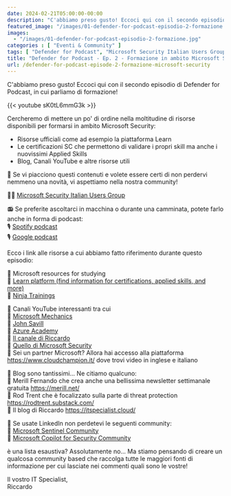 ```yaml
---
date: 2024-02-21T05:00:00-00:00
description: "C'abbiamo preso gusto! Eccoci qui con il secondo episodio di Defender for Podcast, in cui parliamo di formazione!"
featured_image: "/images/01-defender-for-podcast-episodio-2-formazione.jpg"
images:
  - "/images/01-defender-for-podcast-episodio-2-formazione.jpg"
categories : [ "Eventi & Community" ]
tags: [ "Defender for Podcast", "Microsoft Security Italian Users Group", "Video", "Podcast"]
title: "Defender for Podcast - Ep. 2 - Formazione in ambito Microsoft Security"
url: /defender-for-podcast-episode-2-formazione-microsoft-security
---
```

C'abbiamo preso gusto! Eccoci qui con il secondo episodio di Defender for Podcast, in cui parliamo di formazione!

{{< youtube sK0tL6mmG3k >}}

Cercheremo di mettere un po' di ordine nella moltitudine di risorse disponibili per formarsi in ambito Microsoft Security:
- Risorse ufficiali come ad esempio la piattaforma Learn
- Le certificazioni SC che permettono di validare i propri skill ma anche i nuovissimi Applied Skills
- Blog, Canali YouTube e altre risorse utili

🚨 Se vi piacciono questi contenuti e volete essere certi di non perdervi nemmeno una novità, vi aspettiamo nella nostra community!

🥷🏻 [Microsoft Security Italian Users Group](https://www.linkedin.com/groups/9051256/)

📻 Se preferite ascoltarci in macchina o durante una camminata, potete farlo anche in forma di podcast:  
🎙️ [Spotify podcast](https://open.spotify.com/show/6DYut6ML56sjtLJB6YGI7i)    
🎙️ [Google podcast](https://podcasts.google.com/feed/aHR0cHM6Ly9hbmNob3IuZm0vcy83ZjFhMjQ3NC9wb2RjYXN0L3Jzcw?sa=X&ved=2ahUKEwjRsPbfnOP1AhW2yLsIHRYcDwkQ9sEGegQIARAC)  

Ecco i link alle risorse a cui abbiamo fatto riferimento durante questo episodio:

📌 Microsoft resources for studying  
🔗 [Learn platform (find information for certifications, applied skills, and more)](https://learn.microsoft.com/en-us/)  
🔗 [Ninja Trainings](https://microsoft.github.io/PartnerResources/skilling/microsoft-security-academy)

 📌 Canali YouTube interessanti tra cui  
🔗 [Microsoft Mechanics](https://www.youtube.com/@MSFTMechanics)    
🔗 [John Savill ](https://www.youtube.com/@NTFAQGuy)  
🔗 [Azure Academy](https://www.youtube.com/@AzureAcademy)  
🔗 [Il canale di Riccardo](https://www.youtube.com/@ITSpecialistCloud)  
🔗 [Quello di Microsoft Security](https://www.youtube.com/@MicrosoftSecurity)  
🔗 Sei un partner Microsoft? Allora hai accesso alla piattaforma https://www.cloudchampion.it/ dove trovi video in inglese e italiano  

📌 Blog sono tantissimi... Ne citiamo qualcuno:  
🔗 Merill Fernando che crea anche una bellissima newsletter settimanale gratuita https://merill.net/  
🔗 Rod Trent che è focalizzato sulla parte di threat protection https://rodtrent.substack.com/  
🔗 Il blog di Riccardo https://itspecialist.cloud/  

📌 Se usate LinkedIn non perdetevi le seguenti community:  
🔗 [Microsoft Sentinel Community](https://www.linkedin.com/groups/8768381/)  
🔗 [Microsoft Copilot for Security Community](https://www.linkedin.com/groups/14345161/)  

è una lista esaustiva? Assolutamente no... Ma stiamo pensando di creare un qualcosa community based che raccolga tutte le maggiori fonti di informazione per cui lasciate nei commenti quali sono le vostre!

Il vostro IT Specialist,  
Riccardo